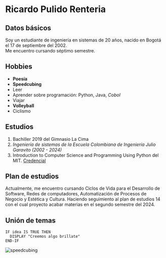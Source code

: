 # Ricardo Pulido Renteria

## Datos básicos
Soy un estudiante de ingeniería en sistemas de 20 años, nacido en Bogotá el 17 de septiembre del 2002.\
Me encuentro cursando séptimo semestre.
 
## Hobbies
  - **Poesía**
  - **Speedcubing**
  - Leer
  - Aprender sobre programación: Python, Java, _Cobol_
  - Viajar
  - **Volleyball**
  - Ciclismo
 
## Estudios
  1. Bachiller 2019 del Gimnasio La Cima
  2. _Ingeniería de sistemas de la Escuela Colombiana de Ingeniería Julio Garavito (2002 - 2024)_
  3. Introduction to Computer Science and Programming Using Python del MIT. [Credencial](https://courses.edx.org/certificates/e4338e2fd8bc4a65870f47f33f9c8917)

## Plan de estudios
Actualmente, me encuentro cursando Ciclos de Vida para el Desarrollo de Software, Redes de computadores, Automatización de Procesos de Negocio y Estética y Cultura. Haciendo seguimiento al plan de estudios 14 con el cual proyecto acabar materias en el segundo semestre del 2024.

## Unión de temas
```
IF idea IS TRUE THEN
  DISPLAY "Creemos algo brillate"
END-IF
```
![speedcubing](![images](https://user-images.githubusercontent.com/123812772/215915737-4044a8ea-82a1-4983-8d98-d2808d84f9b5.jpg))
